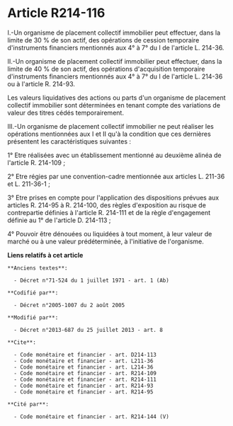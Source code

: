 # Article R214-116

I.-Un organisme de placement collectif immobilier peut effectuer, dans la limite de 30 % de son actif, des opérations de
cession temporaire d'instruments financiers mentionnés aux 4° à 7° du I de l'article L. 214-36. 

II.-Un organisme de placement collectif immobilier peut effectuer, dans la limite de 40 % de son actif, des opérations
d'acquisition temporaire d'instruments financiers mentionnés aux 4° à 7° du I de l'article L. 214-36 ou à l'article R.
214-93. 

Les valeurs liquidatives des actions ou parts d'un organisme de placement collectif immobilier sont déterminées en tenant
compte des variations de valeur des titres cédés temporairement. 

III.-Un organisme de placement collectif immobilier ne peut réaliser les opérations mentionnées aux I et II qu'à la condition
que ces dernières présentent les caractéristiques suivantes : 

1° Etre réalisées avec un établissement mentionné au deuxième alinéa de l'article R. 214-109 ; 

2° Etre régies par une convention-cadre mentionnée aux articles L. 211-36 et L. 211-36-1 ; 

3° Etre prises en compte pour l'application des dispositions prévues aux articles R. 214-95 à R. 214-100, des règles
d'exposition au risque de contrepartie définies à l'article R. 214-111 et de la règle d'engagement définie au 1° de l'article
D. 214-113 ;

4° Pouvoir être dénouées ou liquidées à tout moment, à leur valeur de marché ou à une valeur prédéterminée, à l'initiative de
l'organisme.

**Liens relatifs à cet article**

	**Anciens textes**:

	  - Décret n°71-524 du 1 juillet 1971 - art. 1 (Ab)

	**Codifié par**:

	  - Décret n°2005-1007 du 2 août 2005

	**Modifié par**:

	  - Décret n°2013-687 du 25 juillet 2013 - art. 8

	**Cite**:

	  - Code monétaire et financier - art. D214-113
	  - Code monétaire et financier - art. L211-36
	  - Code monétaire et financier - art. L214-36
	  - Code monétaire et financier - art. R214-109
	  - Code monétaire et financier - art. R214-111
	  - Code monétaire et financier - art. R214-93
	  - Code monétaire et financier - art. R214-95

	**Cité par**:

	  - Code monétaire et financier - art. R214-144 (V)

